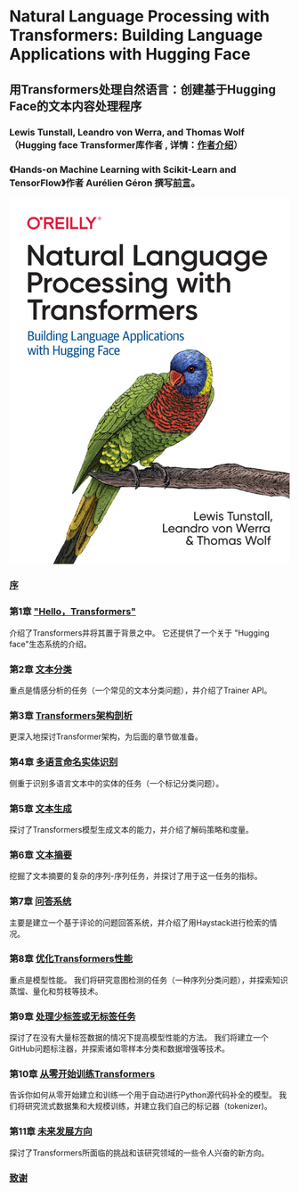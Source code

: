 # Natural Language Processing with Transformers: Building Language Applications with Hugging Face
## 用Transformers处理自然语言：创建基于Hugging Face的文本内容处理程序
### Lewis Tunstall, Leandro von Werra, and Thomas Wolf  （Hugging face Transformer库作者 , 详情：[作者介绍](authors.md)）
###  《Hands-on Machine Learning with Scikit-Learn and TensorFlow》作者 Aurélien Géron 撰写[前言](foreword.md)。
![image-20220214225553100](images/README/image-20220214225553100.png)

### [序](preface.md)
### 第1章 ["Hello，Transformers"](chapter1.md)
介绍了Transformers并将其置于背景之中。 它还提供了一个关于 "Hugging face"生态系统的介绍。
###  第2章 [文本分类](chapter2.md)
重点是情感分析的任务（一个常见的文本分类问题），并介绍了Trainer API。
###  第3章 [Transformers架构剖析](chapter3.md)
更深入地探讨Transformer架构，为后面的章节做准备。
###  第4章 [多语言命名实体识别](chapter4.md)
侧重于识别多语言文本中的实体的任务（一个标记分类问题）。
### 第5章 [文本生成](chapter5.md)
探讨了Transformers模型生成文本的能力，并介绍了解码策略和度量。
### 第6章 [文本摘要](chapter6.md)
挖掘了文本摘要的复杂的序列-序列任务，并探讨了用于这一任务的指标。
###  第7章  [问答系统](chapter7.md)
主要是建立一个基于评论的问题回答系统，并介绍了用Haystack进行检索的情况。
### 第8章 [优化Transformers性能](chapter8.md)
重点是模型性能。 我们将研究意图检测的任务（一种序列分类问题），并探索知识蒸馏、量化和剪枝等技术。
### 第9章 [处理少标签或无标签任务](chapter9.md)
探讨了在没有大量标签数据的情况下提高模型性能的方法。 我们将建立一个GitHub问题标注器，并探索诸如零样本分类和数据增强等技术。
### 第10章 [从零开始训练Transformers](chapter10.md)
告诉你如何从零开始建立和训练一个用于自动进行Python源代码补全的模型。 我们将研究流式数据集和大规模训练，并建立我们自己的标记器（tokenizer)。
### 第11章 [未来发展方向](chapter11.md)
探讨了Transformers所面临的挑战和该研究领域的一些令人兴奋的新方向。
### [致谢](thanks.md)